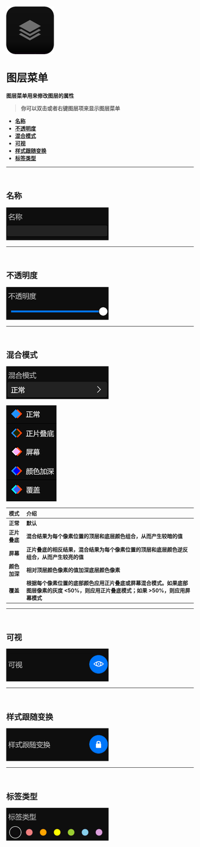 ![Image](Images/AllMenus_LayerMenu.png)
# **图层菜单**
**图层菜单用来修改图层的属性**
> **你可以双击或者右键图层项来显示图层菜单**

- [**名称**](#名称)
- [**不透明度**](#不透明度)
- [**混合模式**](#混合模式)
- [**可视**](#可视)
- [**样式跟随变换**](#样式跟随变换)
- [**标签类型**](#标签类型)


---
<br/>

## **名称**
![Image](Images/AllMenus_LayerMenu_Name.jpg)


---
<br/>

## **不透明度**
![Image](Images/AllMenus_LayerMenu_Opacity.jpg)


---
<br/>

## **混合模式**
![Image](Images/AllMenus_LayerMenu_BlendMode.jpg)

![Image](Images/AllMenus_LayerMenu_BlendMode_Second.jpg)

|**模式**|**介绍**|
|:-|:-|
|**正常**|**默认**|
|**正片叠底**|**混合结果为每个像素位置的顶层和底层颜色组合，从而产生较暗的值**|
|**屏幕**|**正片叠底的相反结果，混合结果为每个像素位置的顶层和底层颜色逆反组合，从而产生较亮的值**|
|**颜色加深**|**相对顶层颜色像素的值加深底层颜色像素**| 
|**覆盖**|**根据每个像素位置的底部颜色应用正片叠底或屏幕混合模式。如果底部图层像素的灰度 <50%，则应用正片叠底模式；如果 >50%，则应用屏幕模式**|


---
<br/>

## **可视**
![Image](Images/AllMenus_LayerMenu_Visibility.jpg)


---
<br/>

## **样式跟随变换**
![Image](Images/AllMenus_LayerMenu_FollowTransform.jpg)


---
<br/>

## **标签类型**
![Image](Images/AllMenus_LayerMenu_TagType.jpg)